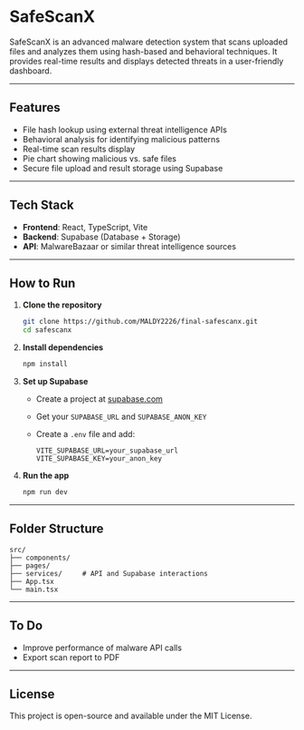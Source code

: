 # SafeScanX

SafeScanX is an advanced malware detection system that scans uploaded files and analyzes them using hash-based and behavioral techniques. It provides real-time results and displays detected threats in a user-friendly dashboard.

---

## Features

- File hash lookup using external threat intelligence APIs
- Behavioral analysis for identifying malicious patterns
- Real-time scan results display
- Pie chart showing malicious vs. safe files
- Secure file upload and result storage using Supabase

---

## Tech Stack

- **Frontend**: React, TypeScript, Vite
- **Backend**: Supabase (Database + Storage)
- **API**: MalwareBazaar or similar threat intelligence sources

---

## How to Run

1. **Clone the repository**
   ```bash
   git clone https://github.com/MALDY2226/final-safescanx.git
   cd safescanx
   ```

2. **Install dependencies**

   ```bash
   npm install
   ```

3. **Set up Supabase**

   * Create a project at [supabase.com](https://supabase.com/)
   * Get your `SUPABASE_URL` and `SUPABASE_ANON_KEY`
   * Create a `.env` file and add:

     ```
     VITE_SUPABASE_URL=your_supabase_url
     VITE_SUPABASE_KEY=your_anon_key
     ```

4. **Run the app**

   ```bash
   npm run dev
   ```

---

## Folder Structure

```
src/
├── components/
├── pages/
├── services/     # API and Supabase interactions
├── App.tsx
└── main.tsx
```

---

## To Do

* Improve performance of malware API calls
* Export scan report to PDF

---

## License

This project is open-source and available under the MIT License.
